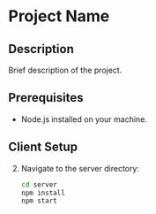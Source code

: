 # Project Name

## Description

Brief description of the project.

## Prerequisites

- Node.js installed on your machine.

## Client Setup

2. Navigate to the server directory:
   ```bash
   cd server
   npm install
   npm start
   ```
